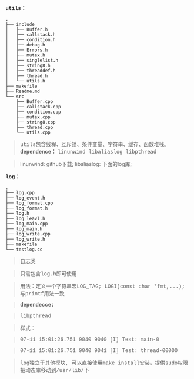 **<font face="courier new"> utils：</font>**

    .
    ├── include
    │   ├── Buffer.h
    │   ├── callstack.h
    │   ├── condition.h
    │   ├── debug.h
    │   ├── Errors.h
    │   ├── mutex.h
    │   ├── singlelist.h
    │   ├── string8.h
    │   ├── threaddef.h
    │   ├── thread.h
    │   └── utils.h
    ├── makefile
    ├── Readme.md
    └── src
        ├── Buffer.cpp
        ├── callstack.cpp
        ├── condition.cpp
        ├── mutex.cpp
        ├── string8.cpp
        ├── thread.cpp
        └── utils.cpp
    
> <font face="courier new"> utils包含线程、互斥锁、条件变量、字符串、缓存、函数堆栈。</font>
> **<font face="courier new"> dependence：</font>**
> <font face="courier new"> linunwind libaliaslog libpthread </font>

> linunwind: github下载;
> libaliaslog: 下面的log库; 

**<font face="courier new"> log：</font>**

    .
    ├── log.cpp
    ├── log_event.h
    ├── log_format.cpp
    ├── log_format.h
    ├── log.h
    ├── log_leavl.h
    ├── log_main.cpp
    ├── log_main.h
    ├── log_write.cpp
    ├── log_write.h
    ├── makefile
    └── testlog.cc

> <font face="courier new"> 日志类 </font>

> <font face="courier new"> 只需包含log.h即可使用 </font>

> <font face="courier new"> 用法：定义一个字符串宏LOG_TAG; LOGI(const char *fmt,...); 与printf用法一致 </font>

> **<font face="courier new"> dependecce: </font>**

> <font face="courier new"> libpthread </font>

> <font face="courier new"> 样式： </font>

> <font face="courier new"> 07-11 15:01:26.751  9040  9040 [I] Test: main-0 </font>

> <font face="courier new"> 07-11 15:01:26.751  9040  9041 [I] Test: thread-00000 </font>

> <font face="courier new"> log独立于其他模块, 可以直接使用make install安装，提供sudo权限把动态库移动到/usr/lib/下</font>
